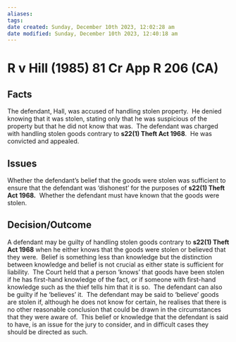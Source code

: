 ```yaml
---
aliases: 
tags: 
date created: Sunday, December 10th 2023, 12:02:28 am
date modified: Sunday, December 10th 2023, 12:40:18 am
---
```


# R v Hill (1985) 81 Cr App R 206 (CA)

## Facts

The defendant, Hall, was accused of handling stolen property.  He denied knowing that it was stolen, stating only that he was suspicious of the property but that he did not know that was.  The defendant was charged with handling stolen goods contrary to **s22(1) Theft Act 1968**.  He was convicted and appealed.

## Issues

Whether the defendant’s belief that the goods were stolen was sufficient to ensure that the defendant was ‘dishonest’ for the purposes of **s22(1) Theft Act 1968.**  Whether the defendant must have known that the goods were stolen.

## Decision/Outcome

A defendant may be guilty of handling stolen goods contrary to **s22(1) Theft Act 1968** when he either knows that the goods were stolen or believed that they were.  Belief is something less than knowledge but the distinction between knowledge and belief is not crucial as either state is sufficient for liability.  The Court held that a person ‘knows’ that goods have been stolen if he has first-hand knowledge of the fact, or if someone with first-hand knowledge such as the thief tells him that it is so.  The defendant can also be guilty if he ‘believes’ it.  The defendant may be said to ‘believe’ goods are stolen if, although he does not know for certain, he realises that there is no other reasonable conclusion that could be drawn in the circumstances that they were aware of.  This belief or knowledge that the defendant is said to have, is an issue for the jury to consider, and in difficult cases they should be directed as such.
